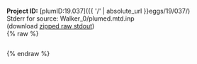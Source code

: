 **Project ID:** [plumID:19.037]({{ '/' | absolute_url }}eggs/19/037/)  
Stderr for source:  Walker_0/plumed.mtd.inp   
(download [zipped raw stdout](plumed.mtd.inp.plumed.stdout.txt.zip))  
{% raw %}
<pre>
</pre>
{% endraw %}
